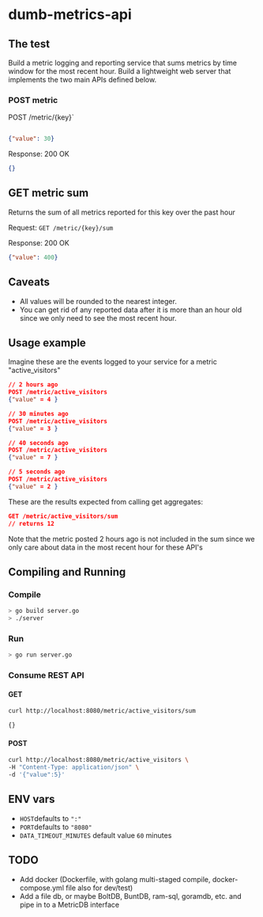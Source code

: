 # dumb-metrics-api

## The test

Build a metric logging and reporting service that sums metrics by time window
for the most recent hour. Build a lightweight web server that
implements the two main APIs defined below.

### POST metric

POST ​/metric/​{key}`

```json

{​"value"​: ​30}
```

Response: 200 OK

```json
{}
```

## GET metric sum

Returns the sum of all metrics reported for this key over the past hour

Request: `GET ​/metric/​{key}/sum`

Response: 200 OK

```json
{"value": ​400}
```

## Caveats

- All values will be rounded to the nearest integer.
- You can get rid of any reported data after it is more than an hour old since
  we only need to see the most recent hour.

## Usage example

Imagine these are the events logged to your service for a metric "active_visitors"

```json
// 2 hours ago
POST ​/metric/​active_visitors
{​"value"​ = ​4​ }

// 30 minutes ago
POST ​/metric/​active_visitors
{​"value"​ = ​3​ }

// 40 seconds ago
POST ​/metric/​active_visitors
{​"value"​ = ​7​ }

// 5 seconds ago
POST ​/metric/​active_visitors
{​"value"​ = ​2​ }
```

These are the results expected from calling get aggregates:

```json
GET ​/metric/​active_visitors​/sum ​
// returns 12
```

Note that the metric posted 2 hours ago is not included in the sum since we only
care about data in the most recent hour for these API's

## Compiling and Running

### Compile

```sh
> go build server.go
> ./server
```

### Run

```sh
> go run server.go
```

### Consume REST API

#### GET

```sh
curl http://localhost:8080/metric/active_visitors/sum
```

```sh
{}
```

#### POST

```sh
curl http://localhost:8080/metric/active_visitors \
-H "Content-Type: application/json" \
-d '{"value":5}'
```

## ENV vars

- `HOST`defaults to `":"`
- `PORT`defaults to `"8080"`
- `DATA_TIMEOUT_MINUTES` default value `60` minutes

## TODO

- Add docker (Dockerfile, with golang multi-staged compile, docker-compose.yml file also for dev/test)
- Add a file db, or maybe BoltDB, BuntDB, ram-sql, goramdb, etc. and pipe in to a MetricDB interface
